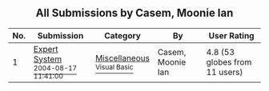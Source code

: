 ﻿<div align="center">

## All Submissions by Casem, Moonie Ian

</div>

No.  | Submission | Category | By   | User Rating
---- | ---------- | -------- | ---- | -----------
1 | [Expert System<br /><sup>2004-08-17 11:41:00</sup>](https://github.com/Planet-Source-Code/casem-moonie-ian-expert-system__1-56172) | [Miscellaneous<br /><sup>Visual Basic</sup>](../ByCategory/miscellaneous__1-1.md) | Casem, Moonie Ian | 4.8 (53 globes from 11 users)
